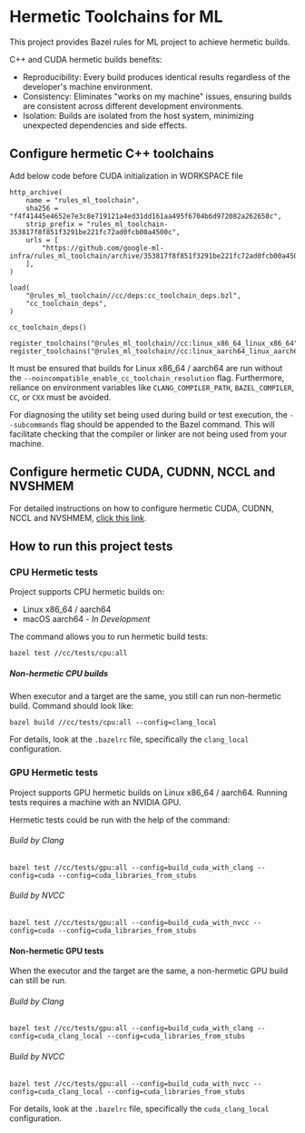 # Hermetic Toolchains for ML

This project provides Bazel rules for ML project to achieve hermetic builds.

C++ and CUDA hermetic builds benefits:
* Reproducibility: Every build produces identical results regardless of the developer's machine environment.
* Consistency: Eliminates "works on my machine" issues, ensuring builds are consistent across different development environments.
* Isolation: Builds are isolated from the host system, minimizing unexpected dependencies and side effects.

<!--
C++ cross-platform builds benefits:
* Single Source of Truth: Develop and maintain a single codebase that can be built for various target platforms (e.g., Linux, macOS).
* Efficiency: Streamlines the build and release process for multiple platforms.
-->

## Configure hermetic C++ toolchains

Add below code before CUDA initialization in WORKSPACE file

```
http_archive(
    name = "rules_ml_toolchain",
    sha256 = "f4f41445e4652e7e3c8e719121a4ed31dd161aa495f6704b6d972082a262658c",
    strip_prefix = "rules_ml_toolchain-353817f8f851f3291be221fc72ad0fcb00a4500c",
    urls = [
        "https://github.com/google-ml-infra/rules_ml_toolchain/archive/353817f8f851f3291be221fc72ad0fcb00a4500c.tar.gz",
    ],
)

load(
    "@rules_ml_toolchain//cc/deps:cc_toolchain_deps.bzl",
    "cc_toolchain_deps",
)

cc_toolchain_deps()

register_toolchains("@rules_ml_toolchain//cc:linux_x86_64_linux_x86_64")
register_toolchains("@rules_ml_toolchain//cc:linux_aarch64_linux_aarch64")

```

It must be ensured that builds for Linux x86_64 / aarch64 are run without the `--noincompatible_enable_cc_toolchain_resolution` 
flag. Furthermore, reliance on environment variables like `CLANG_COMPILER_PATH`, `BAZEL_COMPILER`, `CC`, or `CXX` 
must be avoided.

For diagnosing the utility set being used during build or test execution, the `--subcommands` flag should be appended 
to the Bazel command. This will facilitate checking that the compiler or linker are not being used from your machine.

## Configure hermetic CUDA, CUDNN, NCCL and NVSHMEM
For detailed instructions on how to configure hermetic CUDA, CUDNN, NCCL and NVSHMEM, [click this link](gpu/).

## How to run this project tests
### CPU Hermetic tests
Project supports CPU hermetic builds on:
* Linux x86_64 / aarch64
* macOS aarch64 - *In Development*

The command allows you to run hermetic build tests:

`bazel test //cc/tests/cpu:all`

##### Non-hermetic CPU builds
When executor and a target are the same, you still can run non-hermetic build. Command should look like:

`bazel build //cc/tests/cpu:all --config=clang_local`

For details, look at the `.bazelrc` file, specifically the `clang_local` configuration.

### GPU Hermetic tests
Project supports GPU hermetic builds on Linux x86_64 / aarch64. Running tests requires a machine with an NVIDIA GPU.

Hermetic tests could be run with the help of the command:
###### Build by Clang
`bazel test //cc/tests/gpu:all --config=build_cuda_with_clang --config=cuda --config=cuda_libraries_from_stubs`

###### Build by NVCC
`bazel test //cc/tests/gpu:all --config=build_cuda_with_nvcc --config=cuda --config=cuda_libraries_from_stubs`

#### Non-hermetic GPU tests
When the executor and the target are the same, a non-hermetic GPU build can still be run.

###### Build by Clang
`bazel test //cc/tests/gpu:all --config=build_cuda_with_clang --config=cuda_clang_local --config=cuda_libraries_from_stubs`

###### Build by NVCC
`bazel test //cc/tests/gpu:all --config=build_cuda_with_nvcc --config=cuda_clang_local --config=cuda_libraries_from_stubs`

For details, look at the `.bazelrc` file, specifically the `cuda_clang_local` configuration.

<!--
### Cross-platform builds
Project supports cross-platform builds only on Linux x86_64 executor 
and allows build for such targets:
* Linux aarch64
* macOS aarch64

#### Build for Linux aarch64
`bazel build //cc/tests/cpu/... --platforms=//common:linux_aarch64`

#### Build for macOS aarch64
[Prepare SDK](cc/sysroots/darwin_aarch64/README.md) before run the following command.

`bazel build //cc/tests/cpu/... --platforms=//common:macos_aarch64`
-->